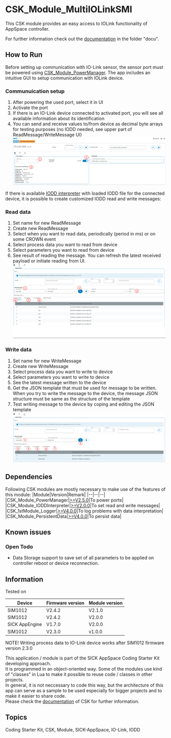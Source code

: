 # CSK_Module_MultiIOLinkSMI
This CSK module provides an easy access to IOLink functionality of AppSpace controller.

For further information check out the [documentation](https://raw.githack.com/SICKAppSpaceCodingStarterKit/CSK_Module_MultiIOLinkSMI/main/docu/CSK_Module_MultiIOLinkSMI.html) in the folder "docu".

## How to Run
Before setting up communication with IO-Link sensor, the sensor port must be powered using [CSK_Module_PowerManager](https://github.com/SICKAppSpaceCodingStarterKit/CSK_Module_PowerManager).
The app includes an intuitive GUI to setup communication with IOLink device.

### Communuication setup

1. After powering the used port, select it in UI
2. Activate the port
3. If there is an IO-Link device connected to activated port, you will see all available information about its identification
4. You can send and receive values to/from device as decimal byte arrays for testing purposes (no IODD needed, see upper part of ReadMessage/WriteMessage UI)
![plot](./docu/media/mainPage.png)

If there is available [IODD interpreter](https://github.com/SICKAppSpaceCodingStarterKit/CSK_Module_IODDInterpreter) with loaded IODD file for the connected device, it is possible to create customized IODD read and write messages:

### Read data

1. Set name for new ReadMessage
2. Create new ReadMessage
3. Select when you want to read data, periodically (period in ms) or on some CROWN event
4. Select process data you want to read from device
5. Select parameters you want to read from device
6. See result of reading the message. You can refresh the latest received payload or initiate reading from UI.
![plot](./docu/media/readData.png)

### Write data

1. Set name for new WriteMessage
2. Create new WriteMessage
3. Select process data you want to write to device
4. Select parameters you want to write to device
5. See the latest message written to the device
6. Get the JSON template that must be used for message to be written. When you try to write the message to the device, the message JSON structure must be same as the structure of the template
7. Test writing message to the device by coping and editing the JSON template
![plot](./docu/media/writeData.png)

## Dependencies

Following CSK modules are mostly necessary to make use of the features of this module:
|Module|Version|Remark|
|--|--|--|
|CSK_Module_PowerManager|[>=V2.5.0](https://github.com/SICKAppSpaceCodingStarterKit/CSK_Module_PowerManager)|To power ports|
|CSK_Module_IODDInterpreter|[>=V2.0.0](https://github.com/SICKAppSpaceCodingStarterKit/CSK_Module_IODDInterpreter)|To set read and write messages|
|CSK_1stModule_Logger|[>=V4.0.0](https://github.com/SICKAppSpaceCodingStarterKit/CSK_1stModule_Logger)|To log problems with data interpretation|
|CSK_Module_PersistentData|[>=V4.0.0](https://github.com/SICKAppSpaceCodingStarterKit/CSK_Module_PersistentData)|To persist data|

## Known issues

### Open Todo
- Data Storage support to save set of all parameters to be applied on controller reboot or device reconnection.

## Information

Tested on  

|Device|Firmware version|Module version|
|--|--|--|
|SIM1012|V2.4.2|V2.1.0|
|SIM1012|V2.4.2|V2.0.0|
|SICK AppEngine|V1.7.0|V2.0.0|
|SIM1012|V2.3.0|v1.0.0|

NOTE! Writing process data to IO-Link device works after SIM1012 firmware version 2.3.0

This application / module is part of the SICK AppSpace Coding Starter Kit developing approach.  
It is programmed in an object-oriented way. Some of the modules use kind of "classes" in Lua to make it possible to reuse code / classes in other projects.  
In general, it is not neccessary to code this way, but the architecture of this app can serve as a sample to be used especially for bigger projects and to make it easier to share code.  
Please check the [documentation](https://github.com/SICKAppSpaceCodingStarterKit/.github/blob/main/docu/SICKAppSpaceCodingStarterKit_Documentation.md) of CSK for further information.  

## Topics

Coding Starter Kit, CSK, Module, SICK-AppSpace, IO-Link, IODD
